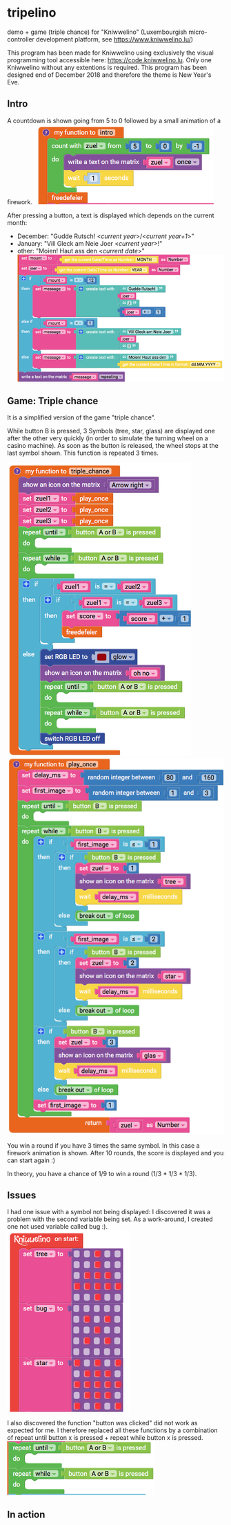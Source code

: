 # tripelino
demo + game (triple chance) for "Kniwwelino" (Luxembourgish micro-controller development platform, see https://www.kniwwelino.lu/)

This program has been made for Kniwwelino using exclusively the visual programming tool accessible here: https://code.kniwwelino.lu.
Only one Kniwwelino without any extentions is required.
This program has been designed end of December 2018 and therefore the theme is New Year's Eve.

## Intro
A countdown is shown going from 5 to 0 followed by a small animation of a firework.
![countdown](countdown.png)

After pressing a button, a text is displayed which depends on the current month:
 - December: "Gudde Rutsch! <*current year*>/<*current year+1*>"
 - January: "Vill Gleck am Neie Joer <*current year*>!"
 - other: "Moien! Haut ass den <*current date*>"
![message](message.png)

## Game: Triple chance
It is a simplified version of the game "triple chance".

While button B is pressed, 3 Symbols (tree, star, glass) are displayed one after the other very quickly (in order to simulate the turning wheel on a casino machine). As soon as the button is released, the wheel stops at the last symbol shown. This function is repeated 3 times.

![triple chance](triple_chance.png)
![playonce](play%20once.png)

You win a round if you have 3 times the same symbol. In this case a firework animation is shown.
After 10 rounds, the score is displayed and you can start again :)

In theory, you have a chance of 1/9 to win a round (1/3 * 1/3 * 1/3).

## Issues
I had one issue with a symbol not being displayed: I discovered it was a problem with the second variable being set. As a work-around, I created one not used variable called bug :).
![bug](bug.png)

I also discovered the function "button was clicked" did not work as expected for me. I therefore replaced all these functions by a combination of repeat until button x is pressed + repeat while button x is pressed.
![button_pressed](button_pressed.png)

## In action
